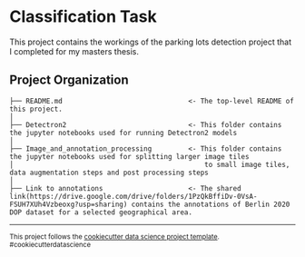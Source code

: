 Classification Task
====================================

This project contains the workings of the parking lots detection project that I completed for my masters thesis.

Project Organization
------------


	├── README.md             					<- The top-level README of this project.
	│
	├── Detectron2			  					<- This folder contains the jupyter notebooks used for running Detectron2 models
	│
	├── Image_and_annotation_processing         <- This folder contains the jupyter notebooks used for splitting larger image tiles
	│												to small image tiles, data augmentation steps and post processing steps
	│
	├── Link to annotations                     <- The shared link(https://drive.google.com/drive/folders/1PzQkBffiDv-0VsA-FSUH7XUh4Vzbeoxg?usp=sharing) contains the annotations of Berlin 2020 DOP dataset for a selected geographical area.

--------

<p><small>This project follows the <a target="_blank" href="https://drivendata.github.io/cookiecutter-data-science/">cookiecutter data science project template</a>. #cookiecutterdatascience</small></p>
